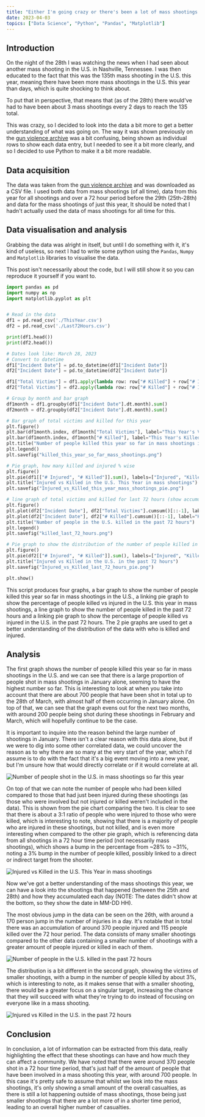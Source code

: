 ```yaml
---
title: "Either I'm going crazy or there's been a lot of mass shootings in the U.S."
date: 2023-04-03
topics: ["Data Science", "Python", "Pandas", "Matplotlib"]
---
```


## Introduction
On the night of the 28th I was watching the news when I had seen about another mass shooting in the U.S. in Nashville, Tennessee. I was then educated to the fact that this was the 135th mass shooting in the U.S. this year, meaning there have been more mass shootings in the U.S. this year than days, which is quite shocking to think about.

To put that in perspective, that means that (as of the 28th) there would've had to have been about 3 mass shootings every 2 days to reach the 135 total.

This was crazy, so I decided to look into the data a bit more to get a better understanding of what was going on. The way it was shown previously on the [gun violence archive](https://www.gunviolencearchive.org/) was a bit confusing, being shown as individual rows to show each data entry, but I needed to see it a bit more clearly, and so I decided to use Python to make it a bit more readable.

## Data acquisition
The data was taken from the [gun violence archive](https://www.gunviolencearchive.org/) and was downloaded as a CSV file. I used both data from mass shootings (of all time), data from this year for all shootings and over a 72 hour period before the 29th (25th-28th) and data for the mass shootings of just this year, It should be noted that I hadn't actually used the data of mass shootings for all time for this.

## Data visualisation and analysis
Grabbing the data was alright in itself, but until I do something with it, it's kind of useless, so next I had to write some python using the `Pandas`, `Numpy` and `Matplotlib` libraries to visualise the data.

This post isn't necessarily about the code, but I will still show it so you can reproduce it yourself if you want to.

```py
import pandas as pd
import numpy as np
import matplotlib.pyplot as plt


# Read in the data
df1 = pd.read_csv('./ThisYear.csv')
df2 = pd.read_csv('./Last72Hours.csv')

print(df1.head())
print(df2.head())

# Dates look like: March 28, 2023
# Convert to datetime
df1["Incident Date"] = pd.to_datetime(df1["Incident Date"])
df2["Incident Date"] = pd.to_datetime(df2["Incident Date"])

df1["Total Victims"] = df1.apply(lambda row: row["# Killed"] + row["# Injured"], axis=1)
df2["Total Victims"] = df2.apply(lambda row: row["# Killed"] + row["# Injured"], axis=1)

# Group by month and bar graph
df1month = df1.groupby(df1["Incident Date"].dt.month).sum()
df2month = df2.groupby(df2["Incident Date"].dt.month).sum()

# Bar graph of total victims and killed for this year
plt.figure()
plt.bar(df1month.index, df1month["Total Victims"], label="This Year's Victims")
plt.bar(df1month.index, df1month["# Killed"], label="This Year's Killed")
plt.title("Number of people killed this year so far in mass shootings in the U.S.")
plt.legend()
plt.savefig("killed_this_year_so_far_mass_shootings.png")

# Pie graph, how many killed and injured % wise
plt.figure()
plt.pie(df1[["# Injured", "# Killed"]].sum(), labels=["Injured", "Killed"], autopct='%1.1f%%')
plt.title("Injured vs Killed in the U.S. This Year in mass shootings")
plt.savefig("Injured_vs_Killed_this_year_mass_shootings_pie.png")

# line graph of total victims and killed for last 72 hours (show accumulative total over time)
plt.figure()
plt.plot(df2["Incident Date"], df2["Total Victims"].cumsum()[::-1], label="Total Victims")
plt.plot(df2["Incident Date"], df2["# Killed"].cumsum()[::-1], label="Killed")
plt.title("Number of people in the U.S. killed in the past 72 hours")
plt.legend()
plt.savefig("killed_last_72_hours.png")

# Pie graph to show the distribution of the number of people killed in the past 72 hours
plt.figure()
plt.pie(df2[["# Injured", "# Killed"]].sum(), labels=["Injured", "Killed"], autopct='%1.1f%%')
plt.title("Injured vs Killed in the U.S. in the past 72 hours")
plt.savefig("Injured_vs_Killed_last_72_hours_pie.png")

plt.show()
```

This script produces four graphs, a bar graph to show the number of people killed this year so far in mass shootings in the U.S., a linking pie graph to show the percentage of people killed vs injured in the U.S. this year in mass shootings, a line graph to show the number of people killed in the past 72 hours and a linking pie graph to show the percentage of people killed vs injured in the U.S. in the past 72 hours. The 2 pie graphs are used to get a better understanding of the distribution of the data with who is killed and injured.

## Analysis
The first graph shows the number of people killed this year so far in mass shootings in the U.S. and we can see that there is a large proportion of people shot in mass shootings in January alone, seeming to have the highest number so far. This is interesting to look at when you take into account that there are about 700 people that have been shot in total up to the 28th of March, with almost half of them occurring in January alone. On top of that, we can see that the graph evens out for the next two months, with around 200 people being shot during these shootings in February and March, which will hopefully continue to be the case.

It is important to inquire into the reason behind the large number of shootings in January. There isn't a clear reason with this data alone, but if we were to dig into some other correlated data, we could uncover the reason as to why there are so many at the very start of the year, which I'd assume is to do with the fact that it's a big event moving into a new year, but I'm unsure how that would directly correlate or if it would correlate at all.

![Number of people shot in the U.S. in mass shootings so far this year](./killed_this_year_so_far_mass_shootings.png)

On top of that we can note the number of people who had been killed compared to those that had just been injured during these shootings (as those who were involved but not injured or killed weren't included in the data). This is shown from the pie chart comparing the two. It is clear to see that there is about a 3:1 ratio of people who were injured to those who were killed, which is interesting to note, showing that there is a majority of people who are injured in these shootings, but not killed, and is even more interesting when compared to the other pie graph, which is referencing data from all shootings in a 72 hour time period (not necessarily mass shootings), which shows a bump in the percentage from ~28% to ~31%, noting a 3% bump in the number of people killed, possibly linked to a direct or indirect target from the shooter.

![Injured vs Killed in the U.S. This Year in mass shootings](./Injured_vs_Killed_this_year_mass_shootings_pie.png)

Now we've got a better understanding of the mass shootings this year, we can have a look into the shootings that happened (between the 25th and 28th) and how they accumulated each day (NOTE: The dates didn't show at the bottom, so they show the date in MM-DD HH).

The most obvious jump in the data can be seen on the 26th, with around a 170 person jump in the number of injuries in a day. It's notable that in total there was an accumulation of around 370 people injured and 115 people killed over the 72 hour period. The data consists of many smaller shootings compared to the other data containing a smaller number of shootings with a greater amount of people injured or killed in each of them.

![Number of people in the U.S. killed in the past 72 hours](./killed_last_72_hours.png)

The distribution is a bit different in the second graph, showing the victims of smaller shootings, with a bump in the number of people killed by about 3%, which is interesting to note, as it makes sense that with a smaller shooting, there would be a greater focus on a singular target, increasing the chance that they will succeed with what they're trying to do instead of focusing on everyone like in a mass shooting.

![Injured vs Killed in the U.S. in the past 72 hours](./Injured_vs_Killed_last_72_hours_pie.png)

## Conclusion
In conclusion, a lot of information can be extracted from this data, really highlighting the effect that these shootings can have and how much they can affect a community. We have noted that there were around 370 people shot in a 72 hour time period, that's just half of the amount of people that have been involved in a mass shooting this year, with around 700 people. In this case it's pretty safe to assume that whilst we look into the mass shootings, it's only showing a small amount of the overall casualties, as there is still a lot happening outside of mass shootings, those being just smaller shootings that there are a lot more of in a shorter time period, leading to an overall higher number of casualties.